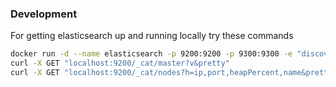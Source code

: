 ### Development

For getting elasticsearch up and running locally try these commands
```sh
docker run -d --name elasticsearch -p 9200:9200 -p 9300:9300 -e "discovery.type=single-node" elasticsearch:7.10.1
curl -X GET "localhost:9200/_cat/master?v&pretty"
curl -X GET "localhost:9200/_cat/nodes?h=ip,port,heapPercent,name&pretty"
```
